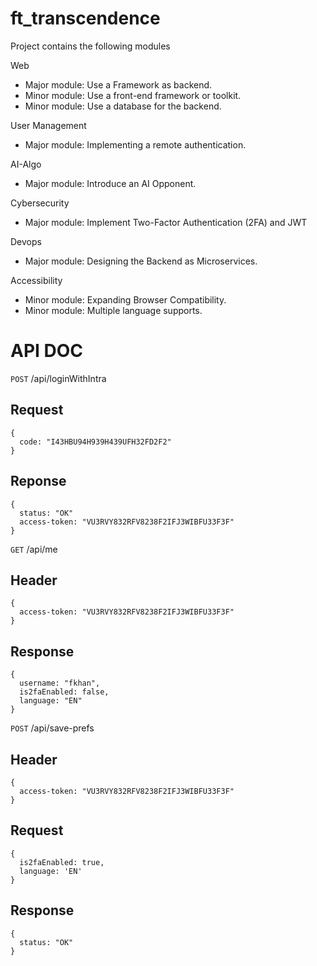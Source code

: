 # ft_transcendence

Project contains the following modules

Web
- Major module: Use a Framework as backend.
- Minor module: Use a front-end framework or toolkit.
- Minor module: Use a database for the backend.

User Management
- Major module: Implementing a remote authentication.

AI-Algo
- Major module: Introduce an AI Opponent.

Cybersecurity
- Major module: Implement Two-Factor Authentication (2FA) and JWT

Devops
- Major module: Designing the Backend as Microservices.

Accessibility
- Minor module: Expanding Browser Compatibility.
- Minor module: Multiple language supports.


# API DOC

`POST` /api/loginWithIntra
## Request
```
{
  code: "I43HBU94H939H439UFH32FD2F2"
}
```
## Reponse
```
{
  status: "OK"
  access-token: "VU3RVY832RFV8238F2IFJ3WIBFU33F3F"
}
```

`GET` /api/me
## Header
```
{
  access-token: "VU3RVY832RFV8238F2IFJ3WIBFU33F3F"
}
```
## Response
```
{
  username: "fkhan",
  is2faEnabled: false,
  language: "EN"
}
```

`POST` /api/save-prefs
## Header
```
{
  access-token: "VU3RVY832RFV8238F2IFJ3WIBFU33F3F"
}
```
## Request
```
{
  is2faEnabled: true,
  language: 'EN'
}
```
## Response
```
{
  status: "OK"
}
```
